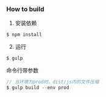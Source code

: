 ### How to build
1. 安装依赖
```
$ npm install
```
2. 运行
```
$ gulp
```

命令行带参数
```javascript
// 当环境为prod时，dist/js内的文件压缩
$ gulp build --env prod
```
